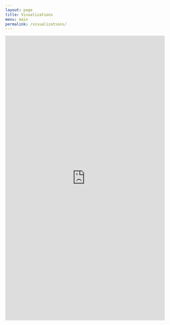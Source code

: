 ```yaml
---
layout: page
title: Visualizations
menu: main
permalink: /visualizations/
---
```


<style type="text/css">
    .image-left {
      display: block;
      margin-left: auto;
      margin-right: auto;
      float: right;
    }
    </style>

<html>
<head><title>Sex segregation across wage ranks in Dutch organizations, 2011-2023</title></head>
<body>
<iframe height="900" width="100%" frameborder="no" src="https://cjanietz.shinyapps.io/sexsegregation_wageranks_NL/"> </iframe>
</body>
</html>
